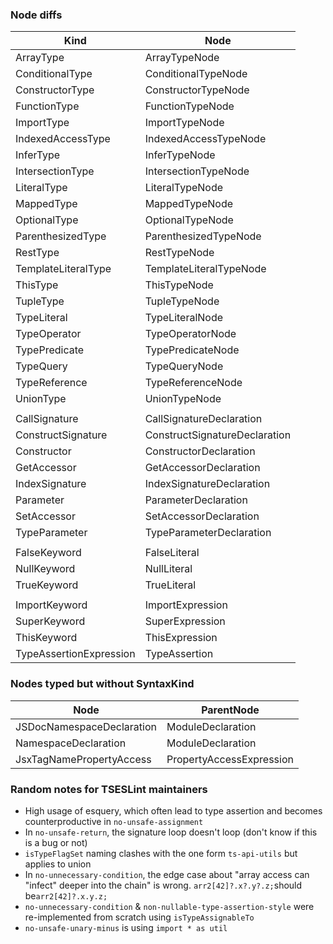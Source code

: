 ### Node diffs

| Kind                    | Node                          |
| ----------------------- | ----------------------------- |
| ArrayType               | ArrayTypeNode                 |
| ConditionalType         | ConditionalTypeNode           |
| ConstructorType         | ConstructorTypeNode           |
| FunctionType            | FunctionTypeNode              |
| ImportType              | ImportTypeNode                |
| IndexedAccessType       | IndexedAccessTypeNode         |
| InferType               | InferTypeNode                 |
| IntersectionType        | IntersectionTypeNode          |
| LiteralType             | LiteralTypeNode               |
| MappedType              | MappedTypeNode                |
| OptionalType            | OptionalTypeNode              |
| ParenthesizedType       | ParenthesizedTypeNode         |
| RestType                | RestTypeNode                  |
| TemplateLiteralType     | TemplateLiteralTypeNode       |
| ThisType                | ThisTypeNode                  |
| TupleType               | TupleTypeNode                 |
| TypeLiteral             | TypeLiteralNode               |
| TypeOperator            | TypeOperatorNode              |
| TypePredicate           | TypePredicateNode             |
| TypeQuery               | TypeQueryNode                 |
| TypeReference           | TypeReferenceNode             |
| UnionType               | UnionTypeNode                 |
|                         |                               |
| CallSignature           | CallSignatureDeclaration      |
| ConstructSignature      | ConstructSignatureDeclaration |
| Constructor             | ConstructorDeclaration        |
| GetAccessor             | GetAccessorDeclaration        |
| IndexSignature          | IndexSignatureDeclaration     |
| Parameter               | ParameterDeclaration          |
| SetAccessor             | SetAccessorDeclaration        |
| TypeParameter           | TypeParameterDeclaration      |
|                         |                               |
| FalseKeyword            | FalseLiteral                  |
| NullKeyword             | NullLiteral                   |
| TrueKeyword             | TrueLiteral                   |
|                         |                               |
| ImportKeyword           | ImportExpression              |
| SuperKeyword            | SuperExpression               |
| ThisKeyword             | ThisExpression                |
| TypeAssertionExpression | TypeAssertion                 |

### Nodes typed but without SyntaxKind

| Node                      | ParentNode               |
| ------------------------- | ------------------------ |
| JSDocNamespaceDeclaration | ModuleDeclaration        |
| NamespaceDeclaration      | ModuleDeclaration        |
| JsxTagNamePropertyAccess  | PropertyAccessExpression |

### Random notes for TSESLint maintainers

- High usage of esquery, which often lead to type assertion and becomes counterproductive in `no-unsafe-assignment`
- In `no-unsafe-return`, the signature loop doesn't loop (don't know if this is a bug or not)
- `isTypeFlagSet` naming clashes with the one form `ts-api-utils` but applies to union
- In `no-unnecessary-condition`, the edge case about "array access can "infect" deeper into the chain" is wrong. `arr2[42]?.x?.y?.z;`should be`arr2[42]?.x.y.z;`
- `no-unnecessary-condition` & `non-nullable-type-assertion-style` were re-implemented from scratch using `isTypeAssignableTo`
- `no-unsafe-unary-minus` is using `import * as util`

